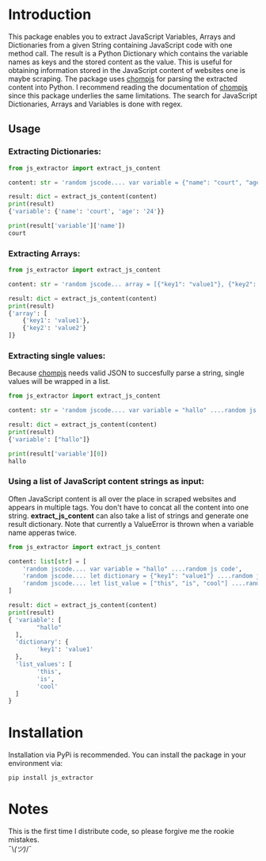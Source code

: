 # Introduction
This package enables you to extract JavaScript Variables, Arrays and Dictionaries 
from a given String containing JavaScript code with one method call.
The result is a Python Dictionary which contains the variable names as keys and 
the stored content as the value.
This is useful for obtaining information stored in the JavaScript content of websites 
one is maybe scraping.
The package uses [chompjs](https://github.com/Nykakin/chompjs) for parsing the extracted content into Python.
I recommend reading the documentation of [chompjs](https://github.com/Nykakin/chompjs) since this
package underlies the same limitations.
The search for JavaScript Dictionaries, Arrays and Variables is done with regex. 

## Usage
### Extracting Dictionaries:
```python
from js_extractor import extract_js_content

content: str = 'random jscode.... var variable = {"name": "court", "age": "24"} ....random js code'

result: dict = extract_js_content(content)
print(result)
{'variable': {'name': 'court', 'age': '24'}}

print(result['variable']['name'])
court 
```

### Extracting Arrays:
```python
from js_extractor import extract_js_content

content: str = 'random jscode... array = [{"key1": "value1"}, {"key2": "value2"}]...'

result: dict = extract_js_content(content)
print(result)
{'array': [
    {'key1': 'value1'},
    {'key2': 'value2'}
]}
```

### Extracting single values:
Because [chompjs](https://github.com/Nykakin/chompjs) needs valid JSON to succesfully parse a string, single values will be wrapped in a list.
```python
from js_extractor import extract_js_content

content: str = 'random jscode.... var variable = "hallo" ....random js code'

result: dict = extract_js_content(content)
print(result)
{'variable': ["hallo"]}

print(result['variable'][0])
hallo
```

### Using a list of JavaScript content strings as input:
Often JavaScript content is all over the place in scraped websites and appears in multiple tags.
You don't have to concat all the content into one string.
**extract_js_content** can also take a list of strings and generate one result dictionary.
Note that currently a ValueError is thrown when a variable name apperas twice.
```python
from js_extractor import extract_js_content

content: list[str] = [
    'random jscode.... var variable = "hallo" ....random js code',
    'random jscode.... let dictionary = {"key1": "value1"} ....random js code',
    'random jscode.... let list_value = ["this", "is", "cool"] ....random js code',
]

result: dict = extract_js_content(content)
print(result)
{ 'variable': [
        "hallo"
  ],
  'dictionary': {
        'key1': 'value1'
  },
  'list_values': [
        'this',
        'is',
        'cool'
  ]
}
```


# Installation
Installation via PyPi is recommended. You can install the package in your environment via:
```
pip install js_extractor
```

# Notes
This is the first time I distribute code, so please forgive me the rookie mistakes.  
¯\\_(ツ)_/¯